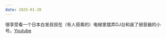 ```yaml
---
date: 2025-01-20
---
```


很享受看一个日本白发叔叔在（有人搭乘的）电梯里摆弄DJ台和装了弱音器的小号。[Youtube](https://www.youtube.com/watch?v=iSeR_qrtGmk)